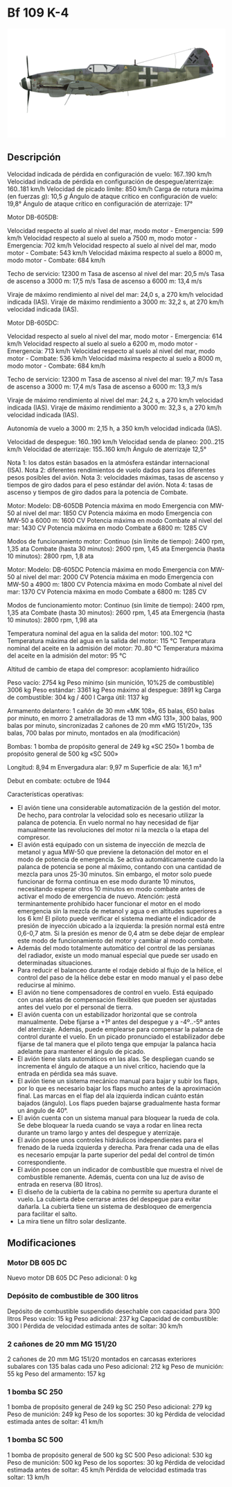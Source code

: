 # Bf 109 K-4

![bf109k4](../images/bf109k4.png)

## Descripción

Velocidad indicada de pérdida en configuración de vuelo: 167..190 km/h
Velocidad indicada de pérdida en configuración de despegue/aterrizaje: 160..181 km/h
Velocidad de picado límite: 850 km/h
Carga de rotura máxima (en fuerzas <i>g</i>): 10,5 <i>g</i>
Ángulo de ataque crítico en configuración de vuelo: 19,8°
Ángulo de ataque crítico en configuración de aterrizaje: 17°

Motor DB-605DB:

Velocidad respecto al suelo al nivel del mar, modo motor - Emergencia: 599 km/h
Velocidad respecto al suelo al suelo a 7500 m, modo motor - Emergencia: 702 km/h
Velocidad respecto al suelo al nivel del mar, modo motor - Combate: 543 km/h
Velocidad máxima respecto al suelo a 8000 m, modo motor - Combate: 684 km/h

Techo de servicio: 12300 m
Tasa de ascenso al nivel del mar: 20,5 m/s
Tasa de ascenso a 3000 m: 17,5 m/s
Tasa de ascenso a 6000 m: 13,4 m/s

Viraje de máximo rendimiento al nivel del mar: 24,0 s, a 270 km/h velocidad indicada (IAS).
Viraje de máximo rendimiento a 3000 m: 32,2 s, at 270 km/h velocidad indicada (IAS).

Motor DB-605DC:

Velocidad respecto al suelo al nivel del mar, modo motor - Emergencia: 614 km/h
Velocidad respecto al suelo al suelo a 6200 m, modo motor - Emergencia: 713 km/h
Velocidad respecto al suelo al nivel del mar, modo motor - Combate: 536 km/h
Velocidad máxima respecto al suelo a 8000 m, modo motor - Combate: 684 km/h

Techo de servicio: 12300 m
Tasa de ascenso al nivel del mar: 19,7 m/s
Tasa de ascenso a 3000 m: 17,4 m/s
Tasa de ascenso a 6000 m: 13,3 m/s

Viraje de máximo rendimiento al nivel del mar: 24,2 s, a 270 km/h velocidad indicada (IAS).
Viraje de máximo rendimiento a 3000 m: 32,3 s, a 270 km/h velocidad indicada (IAS).

Autonomía de vuelo a 3000 m: 2,15 h, a 350 km/h velocidad indicada (IAS).

Velocidad de despegue: 160..190 km/h
Velocidad senda de planeo: 200..215 km/h
Velocidad de aterrizaje: 155..160 km/h
Ángulo de aterrizaje 12,5°

Nota 1: los datos están basados en la atmósfera estándar internacional (ISA).
Nota 2: diferentes rendimientos de vuelo dados para los diferentes pesos posibles del avión.
Nota 3: velocidades máximas, tasas de ascenso y tiempos de giro dados para el peso estándar del avión.
Nota 4: tasas de ascenso y tiempos de giro dados para la potencia de Combate.

Motor:
Modelo: DB-605DB
Potencia máxima en modo Emergencia con MW-50 al nivel del mar: 1850 CV
Potencia máxima en modo Emergencia con MW-50 a 6000 m: 1600 CV
Potencia máxima en modo Combate al nivel del mar: 1430 CV
Potencia máxima en modo Combate a 6800 m: 1285 CV

Modos de funcionamiento motor:
Continuo (sin límite de tiempo): 2400 rpm, 1,35 ata
Combate (hasta 30 minutos): 2600 rpm, 1,45 ata
Emergencia (hasta 10 minutos): 2800 rpm, 1,8 ata

Motor:
Modelo: DB-605DC
Potencia máxima en modo Emergencia con MW-50 al nivel del mar: 2000 CV
Potencia máxima en modo Emergencia con MW-50 a 4900 m: 1800 CV
Potencia máxima en modo Combate al nivel del mar: 1370 CV
Potencia máxima en modo Combate a 6800 m: 1285 CV

Modos de funcionamiento motor:
Continuo (sin límite de tiempo): 2400 rpm, 1,35 ata
Combate (hasta 30 minutos): 2600 rpm, 1,45 ata
Emergencia (hasta 10 minutos): 2800 rpm, 1,98 ata

Temperatura nominal del agua en la salida del motor: 100..102 °C
Temperatura máxima del agua en la salida del motor: 115 °C
Temperatura nominal del aceite en la admisión del motor: 70..80 °C
Temperatura máxima del aceite en la admisión del motor: 95 °C

Altitud de cambio de etapa del compresor: acoplamiento hidraúlico

Peso vacío: 2754 kg
Peso mínimo (sin munición, 10%25 de combustible) 3006 kg
Peso estándar: 3361 kg
Peso máximo al despegue: 3891 kg
Carga de combustible: 304 kg / 400 l
Carga útil: 1137 kg

Armamento delantero:
1 cañón de 30 mm «MK 108», 65 balas, 650 balas por minuto, en morro
2 ametralladoras de 13 mm «MG 131», 300 balas, 900 balas por minuto, sincronizadas
2 cañones de 20 mm «MG 151/20», 135 balas, 700 balas por minuto, montados en ala (modificación)

Bombas:
1 bomba de propósito general de 249 kg «SC 250»
1 bomba de propósito general de 500 kg «SC 500»

Longitud: 8,94 m
Envergadura alar: 9,97 m
Superficie de ala: 16,1 m²

Debut en combate: octubre de 1944

Características operativas:
- El avión tiene una considerable automatización de la gestión del motor. De hecho, para controlar la velocidad solo es necesario utilizar la palanca de potencia. En vuelo normal no hay necesidad de fijar manualmente las revoluciones del motor ni la mezcla o la etapa del compresor.
- El avión está equipado con un sistema de inyección de mezcla de metanol y agua MW-50 que previene la detonación del motor en el modo de potencia de emergencia. Se activa automáticamente cuando la palanca de potencia se pone al máximo, contando con una cantidad de mezcla para unos 25-30 minutos. Sin embargo, el motor solo puede funcionar de forma continua en ese modo durante 10 minutos, necesitando esperar otros 10 minutos en modo combate antes de activar el modo de emergencia de nuevo. Atención: ¡está terminantemente prohibido hacer funcionar el motor en el modo emergencia sin la mezcla de metanol y agua o en altitudes superiores a los 6 km! El piloto puede verificar el sistema mediante el indicador de presión de inyección ubicado a la izquierda: la presión normal está entre 0,6-0,7 atm. Si la presión es menor de 0,4 atm se debe dejar de emplear este modo de funcionamiento del motor y cambiar al modo combate.
- Además del modo totalmente automático del control de las persianas del radiador, existe un modo manual especial que puede ser usado en determinadas situaciones.
- Para reducir el balanceo durante el rodaje debido al flujo de la hélice, el control del paso de la hélice debe estar en modo manual y el paso debe reducirse al mínimo.
- El avión no tiene compensadores de control en vuelo. Está equipado con unas aletas de compensación flexibles que pueden ser ajustadas antes del vuelo por el personal de tierra.
- El avión cuenta con un estabilizador horizontal que se controla manualmente. Debe fijarse a +1º antes del despegue y a -4º..-5º antes del aterrizaje. Además, puede emplearse para compensar la palanca de control durante el vuelo. En un picado pronunciado el estabilizador debe fijarse de tal manera que el piloto tenga que empujar la palanca hacia adelante para mantener el ángulo de picado.
- El avión tiene slats automáticos en las alas. Se despliegan cuando se incrementa el ángulo de ataque a un nivel crítico, haciendo que la entrada en pérdida sea más suave.
- El avión tiene un sistema mecánico manual para bajar y subir los flaps, por lo que es necesario bajar los flaps mucho antes de la aproximación final. Las marcas en el flap del ala izquierda indican cuánto están bajados (ángulo). Los flaps pueden bajarse gradualmente hasta formar un ángulo de 40°.
- El avión cuenta con un sistema manual para bloquear la rueda de cola. Se debe bloquear la rueda cuando se vaya a rodar en línea recta durante un tramo largo y antes del despegue y aterrizaje.
- El avión posee unos controles hidráulicos independientes para el frenado de la rueda izquierda y derecha. Para frenar cada una de ellas es necesario empujar la parte superior del pedal del control de timón correspondiente.
- El avión posee con un indicador de combustible que muestra el nivel de combustible remanente. Además, cuenta con una luz de aviso de entrada en reserva (80 litros).
- El diseño de la cubierta de la cabina no permite su apertura durante el vuelo. La cubierta debe cerrarse antes del despegue para evitar dañarla. La cubierta tiene un sistema de desbloqueo de emergencia para facilitar el salto.
- La mira tiene un filtro solar deslizante.

## Modificaciones


### Motor DB 605 DC

Nuevo motor DB 605 DC 
Peso adicional: 0 kg


### Depósito de combustible de 300 litros

Depósito de combustible suspendido desechable con capacidad para 300 litros
Peso vacío: 15 kg
Peso adicional: 237 kg
Capacidad de combustible: 300 l
Pérdida de velocidad estimada antes de soltar: 30 km/h


### 2 cañones de 20 mm MG 151/20

2 cañones de 20 mm MG 151/20 montados en carcasas exteriores subalares con 135 balas cada uno
Peso adicional: 212 kg
Peso de munición: 55 kg
Peso del armamento: 157 kg


### 1 bomba SC 250

1 bomba de propósito general de 249 kg SC 250
Peso adicional: 279 kg
Peso de munición: 249 kg
Peso de los soportes: 30 kg
Pérdida de velocidad estimada antes de soltar: 41 km/h


### 1 bomba SC 500

1 bomba de propósito general de 500 kg SC 500
Peso adicional: 530 kg
Peso de munición: 500 kg
Peso de los soportes: 30 kg
Pérdida de velocidad estimada antes de soltar: 45 km/h
Pérdida de velocidad estimada tras soltar: 13 km/h